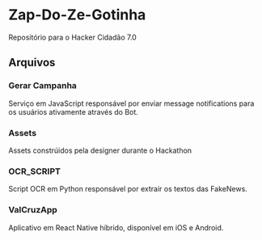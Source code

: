 # Zap-Do-Ze-Gotinha
Repositório para o Hacker Cidadão 7.0

## Arquivos

### Gerar Campanha

Serviço em JavaScript responsável por enviar message notifications para os usuários ativamente através do Bot.

### Assets

Assets constrúidos pela designer durante o Hackathon

### OCR_SCRIPT

Script OCR em Python responsável por extrair os textos das FakeNews. 

### ValCruzApp

Aplicativo em React Native híbrido, disponível em iOS e Android.
